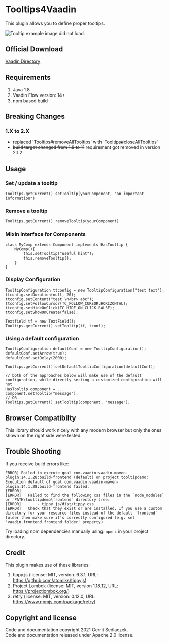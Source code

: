 # Tooltips4Vaadin

This plugin allows you to define proper tooltips.

![Tooltip example image did not load.](https://gitlab.com/gsedlacz/tooltips4vaadin/raw/master/misc/demo.png "Tooltip demo")

## Official Download

[Vaadin Directory](https://vaadin.com/directory/component/tooltips4vaadin)

## Requirements

1. Java 1.8
2. Vaadin Flow version: 14+
3. npm based build

## Breaking Changes

### 1.X to 2.X

* replaced 'Tooltips#removeAllTooltips' with 'Tooltips#closeAllTooltips'
* ~~build target changed from 1.8 to 11~~ requirement got removed in version 2.1.2

## Usage

### Set / update a tooltip

```
Tooltips.getCurrent().setTooltip(yourComponent, "an important information")
```

### Remove a tooltip

```
Tooltips.getCurrent().removeTooltip(yourComponent)
``` 

### Mixin Interface for Components

```
class MyComp extends Component implements HasTooltip {
    MyComp(){
        this.setTooltip("useful hint");
        this.removeTooltip();
    }
}
```

### Display Configuration

```
TooltipConfiguration ttconfig = new TooltipConfiguration("test text");
ttconfig.setDuration(null, 20);
ttconfig.setContent("test \n<br> abc");
ttconfig.setFollowCursor(TC_FOLLOW_CURSOR.HORIZONTAL);
ttconfig.setHideOnClick(TC_HIDE_ON_CLICK.FALSE);
ttconfig.setShowOnCreate(false);

Textfield tf = new TextField();
Tooltips.getCurrent().setTooltip(tf, tconf);
```

### Using a default configuration

```
TooltipConfiguration defaultConf = new TooltipConfiguration();
defaultConf.setArrow(true);
defaultConf.setDelay(2000);

Tooltips.getCurrent().setDefaultTooltipConfiguration(defaultConf);

// both of the approaches below will make use of the default configuration, while directly setting a customized configuration will not
HasTooltip component = ...
component.setTooltip("message");
// OR
Tooltips.getCurrent().setTooltip(component, "message");
```

## Browser Compatibilty

This library should work nicely with any modern browser but only the ones shown on the right side were tested.

## Trouble Shooting

If you receive build errors like:

```
ERROR] Failed to execute goal com.vaadin:vaadin-maven-plugin:14.1.28:build-frontend (default) on project tooltipdemo: Execution default of goal com.vaadin:vaadin-maven-plugin:14.1.28:build-frontend failed:
[ERROR]
[ERROR]   Failed to find the following css files in the `node_modules` or `PATH\tooltipdemo\frontend` directory tree:
[ERROR]       - tippy.js/dist/tippy.css
[ERROR]   Check that they exist or are installed. If you use a custom directory for your resource files instead of the default `frontend` folder then make sure it's correctly configured (e.g. set 'vaadin.frontend.frontend.folder' property)
```

Try loading npm dependencies manually using: `npm i` in your project directory.

## Credit

This plugin makes use of these libraries:

1. tippy.js (license: MIT, version. 6.3.1, URL: https://github.com/atomiks/tippyjs)
2. Project Lombok (license: MIT, version 1.18.12, URL: https://projectlombok.org/)
3. retry (license: MIT, version: 0.12.0, URL: https://www.npmjs.com/package/retry)

## Copyright and license

Code and documentation copyright 2021 Gerrit Sedlaczek.  
Code and documentation released under Apache 2.0 license.
